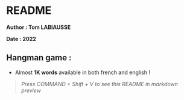 # README

**Author : Tom LABIAUSSE**

**Date : 2022**

## Hangman game :
* Almost **1K words** available in both french and english !

> *Press COMMAND + Shift + V to see this README in markdown preview*